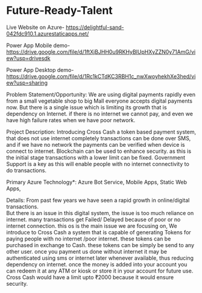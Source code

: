 # Future-Ready-Talent
Live Website on Azure-  https://delightful-sand-042fdc910.1.azurestaticapps.net/

Power App Mobile demo-  https://drive.google.com/file/d/1ftXjBJHH0u9RKHyBlUpHXyZZN0y71AmG/view?usp=drivesdk

Power App Desktop demo- https://drive.google.com/file/d/1Rc1kCTdKC3RBH1c_nwXwoyhekhXe3hed/view?usp=sharing

Problem Statement/Opportunity:
We are using digital payments rapidly even from a small vegetable shop to big Mall everyone accepts digital payments now. But there is a single issue which is limiting its growth that is dependency on Internet. if there is no internet we cannot pay, and even we have high failure rates when we have poor network.

Project Description:
Introducing Cross Cash a token based payment system, that does not use internet completely transactions can be done over SMS, and if we have no network the payments can be verified when device is connect to internet. Blockchain can be used to enhance security. as this is the initial stage transactions with a lower limit can be fixed. Government Support is a key as this will enable people with no internet connectivity to do transactions.

Primary Azure Technology*:
Azure Bot Service, Mobile Apps, Static Web Apps,

Details:
From past few years we have seen a rapid growth in online/digital transactions.  
But there is an issue in this digital system, the issue is too much reliance on internet.
many transactions get Failed/ Delayed because of poor or no internet connection. 
this os is the main issue we are focusing on,
We introduce to Cross Cash a system that is capable of generating Tokens for paying people with no internet /poor internet. these tokens can be purchased in exchange to Cash.
these tokens can be simply be send to any other user. once you payment us done without internet it may be authenticated using sms or internet later whenever available, thus reducing dependency on internet.
once the money is added into your account you can redeem it at any ATM or kiosk or store it in your account for future use.
Cross Cash would have a limit upto  ₹2000 because it would ensure security.
